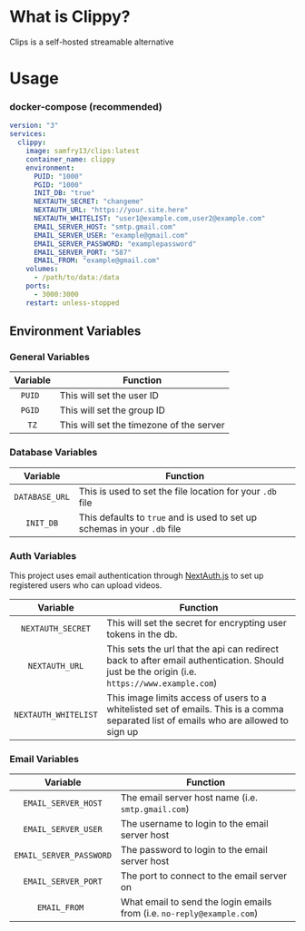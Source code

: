 # What is Clippy?
Clips is a self-hosted streamable alternative

# Usage
### docker-compose (recommended)

```yaml
version: "3"
services:
  clippy:
    image: samfry13/clips:latest
    container_name: clippy
    environment:
      PUID: "1000"
      PGID: "1000"
      INIT_DB: "true"
      NEXTAUTH_SECRET: "changeme"
      NEXTAUTH_URL: "https://your.site.here"
      NEXTAUTH_WHITELIST: "user1@example.com,user2@example.com"
      EMAIL_SERVER_HOST: "smtp.gmail.com"
      EMAIL_SERVER_USER: "example@gmail.com"
      EMAIL_SERVER_PASSWORD: "examplepassword"
      EMAIL_SERVER_PORT: "587"
      EMAIL_FROM: "example@gmail.com"
    volumes:
      - /path/to/data:/data
    ports:
      - 3000:3000
    restart: unless-stopped
```

## Environment Variables
### General Variables
| Variable | Function |
| :----: | --- |
| `PUID ` | This will set the user ID |
| `PGID ` | This will set the group ID |
| `TZ` | This will set the timezone of the server |

### Database Variables
| Variable | Function |
| :----: | --- |
| `DATABASE_URL` | This is used to set the file location for your `.db` file |
| `INIT_DB` | This defaults to `true` and is used to set up schemas in your `.db` file |

### Auth Variables
This project uses email authentication through [NextAuth.js](https://next-auth.js.org/) to set up registered users who can upload videos.

| Variable | Function |
| :----: | --- |
| `NEXTAUTH_SECRET` | This will set the secret for encrypting user tokens in the db. |
| `NEXTAUTH_URL` | This sets the url that the api can redirect back to after email authentication. Should just be the origin (i.e. `https://www.example.com`) |
| `NEXTAUTH_WHITELIST` | This image limits access of users to a whitelisted set of emails. This is a comma separated list of emails who are allowed to sign up |

### Email Variables
| Variable | Function |
| :----: | --- |
| `EMAIL_SERVER_HOST` | The email server host name (i.e. `smtp.gmail.com`) |
| `EMAIL_SERVER_USER` | The username to login to the email server host |
| `EMAIL_SERVER_PASSWORD` | The password to login to the email server host |
| `EMAIL_SERVER_PORT` | The port to connect to the email server on |
| `EMAIL_FROM ` | What email to send the login emails from (i.e. `no-reply@example.com`) |
